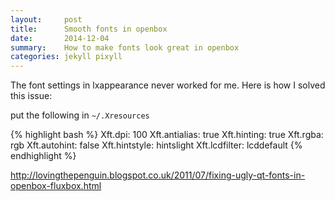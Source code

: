 ```yaml
---
layout:     post
title:      Smooth fonts in openbox
date:       2014-12-04
summary:    How to make fonts look great in openbox
categories: jekyll pixyll
---
```


The font settings in lxappearance never worked for me.  Here is how I solved this issue:

put the following in `~/.Xresources`

{% highlight bash %}
Xft.dpi: 100
Xft.antialias: true
Xft.hinting: true
Xft.rgba: rgb
Xft.autohint: false
Xft.hintstyle: hintslight
Xft.lcdfilter: lcddefault
{% endhighlight %}    

http://lovingthepenguin.blogspot.co.uk/2011/07/fixing-ugly-qt-fonts-in-openbox-fluxbox.html
